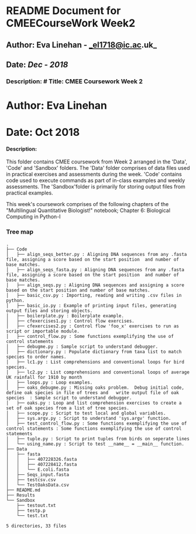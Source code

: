 # README Document for CMEECourseWork Week2
## Author: Eva Linehan - _el1718@ic.ac.uk_
## Date: _Dec - 2018_

### Description:    # Title: CMEE Coursework Week 2
# Author: Eva Linehan
# Date: Oct 2018

#### Description:
This folder contains CMEE coursework from Week 2 arranged in the 'Data', 'Code' and 'Sandbox' folders. The 'Data' folder comprises of data files used in practical exercises and assessments during the week. 'Code' contains code used to execute commands as part of in-class examples and weekly assessments. The 'Sandbox'folder is primarily for storing output files from practical examples.

This week's coursework comprises of the following chapters of the "Multilingual Quantitative Biologist!" notebook;
Chapter 6: Biological Computing in Python-I




### Tree map
```
.
├── Code
│   ├── align_seqs_better.py : Aligning DNA sequences from any .fasta file, assigning a score based on the start position  and number of base matches. 
│   ├── align_seqs_fasta.py : Aligning DNA sequences from any .fasta file, assigning a score based on the start position  and number of base matches. 
│   ├── align_seqs.py : Aligning DNA sequences and assigning a score based on the start position and number of base matches. 
│   ├── basic_csv.py : Importing, reading and writing .csv files in python. 
│   ├── basic_io.py : Example of printing input files, generating output files and storing objects. 
│   ├── boilerplate.py : Boilerplate example. 
│   ├── cfexercises1.py : Control flow exercises. 
│   ├── cfexercises2.py : Control flow 'foo_x' exercises to run as script or importable module. 
│   ├── control_flow.py : Some functions exemplifying the use of control statements
│   ├── debugme.py : Sample script to understand debugger. 
│   ├── dictionary.py : Populate dictionary from taxa list to match species to order names. 
│   ├── lc1.py : List comprehensions and conventional loops for bird species. 
│   ├── lc2.py : List comprehensions and conventional loops of average UK rainfall for 1910 by month 
│   ├── loops.py : Loop examples. 
│   ├── oaks_debugme.py : Missing oaks problem.  Debug initial code, define oak species in file of trees and   write output file of oak species  : Sample script to understand debugger. 
│   ├── oaks.py : Loop and list comprehension exercises to create a set of oak species from a list of tree species. 
│   ├── scope.py : Script to test local and global variables. 
│   ├── sys.argv.py : Script to understand 'sys.argv' function. 
│   ├── test_control_flow.py : Some functions exemplifying the use of control statements : Some functions exemplifying the use of control statements
│   ├── tuple.py : Script to print tuples from birds on seperate lines 
│   └── using_name.py : Script to test __name__ = __main__ function. 
├── Data
│   ├── fasta
│   │   ├── 407228326.fasta
│   │   ├── 407228412.fasta
│   │   └── E.coli.fasta
│   ├── Seqs_input.fasta
│   ├── testcsv.csv
│   └── TestOaksData.csv
├── README.md
├── Results
└── Sandbox
    ├── testout.txt
    ├── testp.p
    └── test.txt

5 directories, 33 files

```
